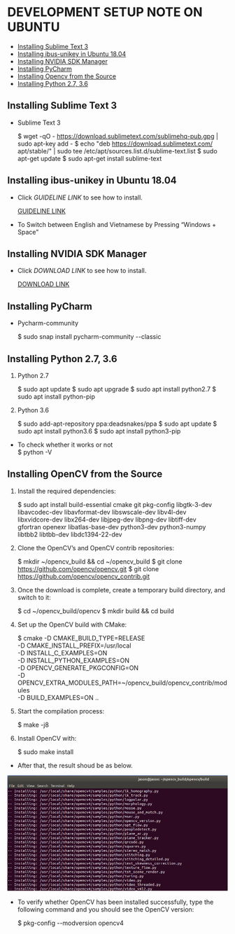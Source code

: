 # DEVELOPMENT SETUP NOTE ON UBUNTU

- [Installing Sublime Text 3](#install_sublime_text_3)
- [Installing ibus-unikey in Ubuntu 18.04](#install_unikey)
- [Installing NVIDIA SDK Manager](#nvidia_sdk_manager)
- [Installing PyCharm](#installing_pycharm)
- [Installing Opencv from the Source](#installing_opencv)
- [Installing Python 2.7, 3.6](#installing_python_2_7_3_6)

## Installing Sublime Text 3

- Sublime Text 3

	$ wget -qO - https://download.sublimetext.com/sublimehq-pub.gpg | sudo apt-key add - 
	$ echo "deb https://download.sublimetext.com/ apt/stable/" | sudo tee /etc/apt/sources.list.d/sublime-text.list
	$ sudo apt-get update
	$ sudo apt-get install sublime-text

## Installing ibus-unikey in Ubuntu 18.04

- Click *GUIDELINE LINK* to see how to install.

	[GUIDELINE LINK](https://vinasupport.com/huong-dan-cai-bo-go-tieng-viet-ibus-unikey-tren-ubuntu/) 

- To Switch between English and Vietnamese by Pressing “Windows + Space”


## Installing NVIDIA SDK Manager

 - Click *DOWNLOAD LINK* to see how to install.

	[DOWNLOAD LINK](https://developer.nvidia.com/nvidia-sdk-manager)

## Installing PyCharm

- Pycharm-community

	$ sudo snap install pycharm-community --classic


## Installing Python 2.7, 3.6 

1. Python 2.7

	$ sudo apt update
	$ sudo apt upgrade
	$ sudo apt install python2.7
	$ sudo apt install python-pip

2. Python 3.6

	$ sudo add-apt-repository ppa:deadsnakes/ppa
	$ sudo apt update
	$ sudo apt install python3.6
	$ sudo apt install python3-pip

- To check whether it works or not	
	$ python -V

## Installing OpenCV from the Source

1. Install the required dependencies:

    $ sudo apt install build-essential cmake git pkg-config libgtk-3-dev \
        libavcodec-dev libavformat-dev libswscale-dev libv4l-dev \
        libxvidcore-dev libx264-dev libjpeg-dev libpng-dev libtiff-dev \
        gfortran openexr libatlas-base-dev python3-dev python3-numpy \
        libtbb2 libtbb-dev libdc1394-22-dev

2. Clone the OpenCV’s and OpenCV contrib repositories:

    $ mkdir ~/opencv_build && cd ~/opencv_build
    $ git clone https://github.com/opencv/opencv.git
    $ git clone https://github.com/opencv/opencv_contrib.git

3.  Once the download is complete, create a temporary build directory, and switch to it:

	$ cd ~/opencv_build/opencv
	$ mkdir build && cd build

4. Set up the OpenCV build with CMake:

    $ cmake -D CMAKE_BUILD_TYPE=RELEASE \
        -D CMAKE_INSTALL_PREFIX=/usr/local \
        -D INSTALL_C_EXAMPLES=ON \
        -D INSTALL_PYTHON_EXAMPLES=ON \
        -D OPENCV_GENERATE_PKGCONFIG=ON \
        -D OPENCV_EXTRA_MODULES_PATH=~/opencv_build/opencv_contrib/modules \
        -D BUILD_EXAMPLES=ON ..


5. Start the compilation process:

    $ make -j8

6. Install OpenCV with:

    $ sudo make install
    
- After that, the result shoud be as below.    

![OpenCV Installing Img](/images/opencv_installing.png "OpenCV Installing Img")

- To verify whether OpenCV has been installed successfully, type the following command and you should see the OpenCV version:

    $ pkg-config --modversion opencv4
